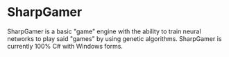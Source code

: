 # SharpGamer
SharpGamer is a basic "game" engine with the ability to train neural networks to play said "games" by using genetic algorithms.
SharpGamer is currently 100% C# with Windows forms.
